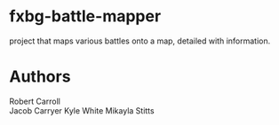 # fxbg-battle-mapper
project that maps various battles onto a map, detailed with information.

# Authors

Robert Carroll  
Jacob Carryer
Kyle White
Mikayla Stitts